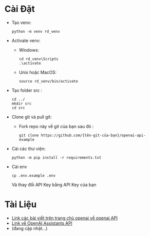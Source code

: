 # Cài Đặt

- Tạo venv:

    ```
    python -m venv rd_venv
    ```
- Activate venv:
  - Windows:
    ```
    cd rd_venv\Scripts
    .\activate
    ```
    
  - Unix hoặc MacOS:
  
      ```
    source rd_venv/bin/activate
      ```
- Tạo folder src :

    ```
    cd ../
    mkdir src
    cd src
    ```
- Clone git và pull git:
  + Fork repo này về git của bạn sau đó :
    ```
    git clone https://github.com/{tên-git-của-bạn}/openai-api-example
    ```
- Cài các thư viện:
    ```
    python -m pip install -r requirements.txt
    ```
- Cài env
    ```
    cp .env.example .env
    ```
    Và thay đổi API Key bằng API Key của bạn



# Tài Liệu
- [Link các bài viết trên trang chủ openai về openai API](https://cookbook.openai.com/)
- [Link về OpenAI Assistants API](https://platform.openai.com/docs/assistants/how-it-works)
- (đang cập nhật...)
  
  
